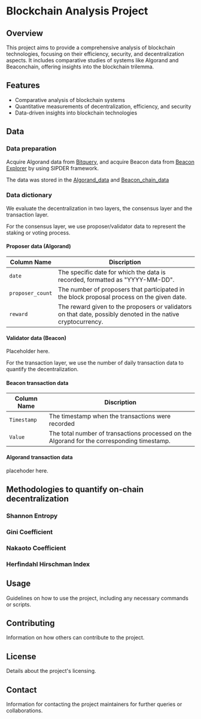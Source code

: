 # Blockchain Analysis Project

## Overview
This project aims to provide a comprehensive analysis of blockchain technologies, focusing on their efficiency, security, and decentralization aspects. It includes comparative studies of systems like Algorand and Beaconchain, offering insights into the blockchain trilemma.

## Features
- Comparative analysis of blockchain systems
- Quantitative measurements of decentralization, efficiency, and security
- Data-driven insights into blockchain technologies

## Data
### Data preparation
Acquire Algorand data from [Bitquery](https://bitquery.io/), and acquire Beacon data from [Beacon Explorer](https://beaconcha.in/) by using SIPDER framework. 

The data was stored in the [Algorand_data](https://github.com/chengnanyimeng/blockchain_analysis/tree/main/Algorand_data) and [Beacon_chain_data](https://github.com/chengnanyimeng/blockchain_analysis/tree/main/Beacon_chain_data) 
### Data dictionary
We evaluate the decentralization in two layers, the consensus layer and the transaction layer.

For the consensus layer, we use proposer/validator data to represent the staking or voting process.
#### Proposer data (Algorand)
| Column Name      | Discription                                                                                               |
|------------------|----------------------------------------------------------------------------------------------------------------|
| `date`           | The specific date for which the data is recorded, formatted as "YYYY-MM-DD".                                   |
| `proposer_count` | The number of proposers that participated in the block proposal process on the given date.        |
| `reward`         | The reward given to the proposers or validators on that date, possibly denoted in the native cryptocurrency.   |

#### Validator data (Beacon)
Placeholder here.

For the transaction layer, we use the number of daily transaction data to quantify the decentralization.
#### Beacon transaction data
| Column Name | Discription                                                                                     |
|-------------|-------------------------------------------------------------------------------------------------------|
| `Timestamp` | The timestamp when the transactions were recorded             |
| `Value`     | The total number of transactions processed on the Algorand for the corresponding timestamp.    |

#### Algorand transaction data
placehoder here.





## Methodologies to quantify on-chain decentralization
### Shannon Entropy

### Gini Coefficient

### Nakaoto Coefficient

### Herfindahl Hirschman Index

## Usage
Guidelines on how to use the project, including any necessary commands or scripts.

## Contributing
Information on how others can contribute to the project.

## License
Details about the project's licensing.

## Contact
Information for contacting the project maintainers for further queries or collaborations.

